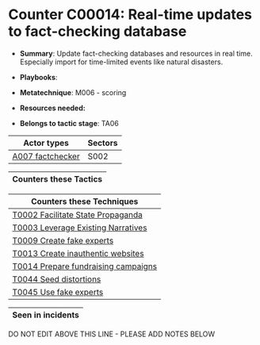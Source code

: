 # Counter C00014: Real-time updates to fact-checking database

* **Summary**: Update fact-checking databases and resources in real time.  Especially import for time-limited events like natural disasters. 

* **Playbooks**: 

* **Metatechnique**: M006 - scoring

* **Resources needed:** 

* **Belongs to tactic stage**: TA06


| Actor types | Sectors |
| ----------- | ------- |
| [A007 factchecker](../generated_pages/actortypes/A007.md) | S002 |



| Counters these Tactics |
| ---------------------- |



| Counters these Techniques |
| ------------------------- |
| [T0002 Facilitate State Propaganda](../generated_pages/techniques/T0002.md) |
| [T0003 Leverage Existing Narratives](../generated_pages/techniques/T0003.md) |
| [T0009 Create fake experts](../generated_pages/techniques/T0009.md) |
| [T0013 Create inauthentic websites](../generated_pages/techniques/T0013.md) |
| [T0014 Prepare fundraising campaigns](../generated_pages/techniques/T0014.md) |
| [T0044 Seed distortions](../generated_pages/techniques/T0044.md) |
| [T0045 Use fake experts](../generated_pages/techniques/T0045.md) |



| Seen in incidents |
| ----------------- |


DO NOT EDIT ABOVE THIS LINE - PLEASE ADD NOTES BELOW